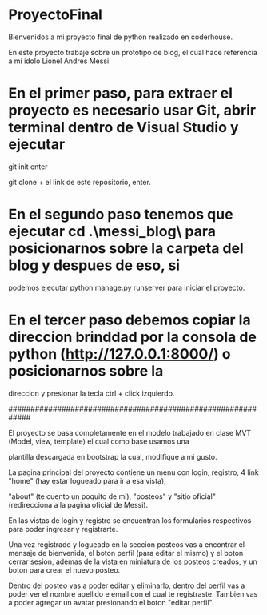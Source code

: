 # ProyectoFinal

Bienvenidos a mi proyecto final de python realizado en coderhouse.

En este proyecto trabaje sobre un prototipo de blog, el cual hace referencia a mi idolo Lionel Andres Messi.

# En el primer paso, para extraer el proyecto es necesario usar Git, abrir terminal dentro de Visual Studio y ejecutar

git init enter

git clone + el link de este repositorio, enter.

# En el segundo paso tenemos que ejecutar cd .\messi_blog\ para posicionarnos sobre la carpeta del blog y despues de eso, si

podemos ejecutar python manage.py runserver para iniciar el proyecto.

# En el tercer paso debemos copiar la direccion brinddad por la consola de python (http://127.0.0.1:8000/) o posicionarnos sobre la

direccion y presionar la tecla ctrl + click izquierdo.

#############################################################

El proyecto se basa completamente en el modelo trabajado en clase MVT (Model, view, template) el cual como base usamos una 

plantilla descargada en bootstrap la cual, modifique a mi gusto.

La pagina principal del proyecto contiene un menu con login, registro, 4 link "home" (hay estar logueado para ir a esa vista),

"about" (te cuento un poquito de mi), "posteos" y "sitio oficial" (redirecciona a la pagina oficial de Messi).

En las vistas de login y registro se encuentran los formularios respectivos para poder ingresar y registrarte.

Una vez registrado y logueado en la seccion posteos vas a encontrar el mensaje de bienvenida, el boton perfil (para editar el mismo) y el boton cerrar sesion, ademas de la vista en miniatura de los posteos creados, y un boton para crear el nuevo posteo.

Dentro del posteo vas a poder editar y eliminarlo, dentro del perfil vas a poder ver el nombre apellido e email con el cual te registraste. Tambien vas a poder agregar un avatar presionando el boton "editar perfil".

